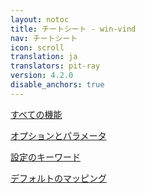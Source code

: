 ```yaml
---
layout: notoc
title: チートシート - win-vind
nav: チートシート
icon: scroll
translation: ja
translators: pit-ray
version: 4.2.0
disable_anchors: true
---
```


<div id="cs-container">
  <a href="functions" class="site-masthead__button flex-max grid-link-item" id="cs-func">
    <i class="fas fa-box-open flex-max flex-fa"></i>
    <p>すべての機能</p>
  </a>

  <a href="options" class="site-masthead__button flex-max grid-link-item" id="cs-opt">
    <i class="fas fa-tools flex-max flex-fa"></i>
    <p>オプションとパラメータ</p>
  </a>

  <a href="keywords" class="site-masthead__button flex-max grid-link-item" id="cs-keywd">
    <i class="fas fa-book flex-max flex-fa"></i>
    <p>設定のキーワード</p>
  </a>

  <a href="defaults" class="site-masthead__button flex-max grid-link-item" id="cs-def">
    <i class="fas fa-map flex-max flex-fa"></i>
    <p>デフォルトのマッピング</p>
  </a>
</div>
